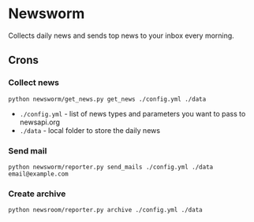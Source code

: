 # Newsworm

Collects daily news and sends top news to your inbox every morning.


## Crons

### Collect news
```
python newsworm/get_news.py get_news ./config.yml ./data
```

- `./config.yml` - list of news types and parameters you want to pass to newsapi.org
- `./data` - local folder to store the daily news


### Send mail
```
python newsworm/reporter.py send_mails ./config.yml ./data email@example.com
```

### Create archive
```
python newsroom/reporter.py archive ./config.yml ./data
```
